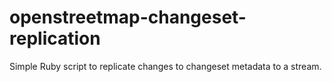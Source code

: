 openstreetmap-changeset-replication
===================================

Simple Ruby script to replicate changes to changeset metadata to a stream.